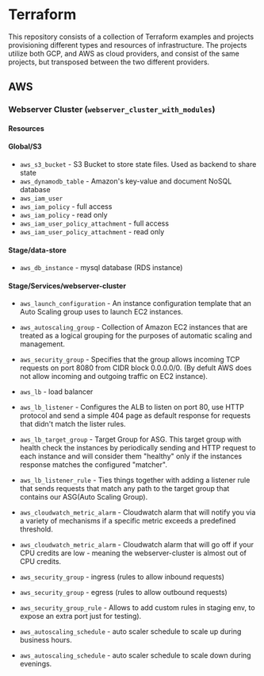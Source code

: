 # Terraform

This repository consists of a collection of Terraform examples and projects provisioning different types and resources of infrastructure. The projects utilize both GCP, and AWS as cloud providers, and consist of the same projects, but transposed between the two different providers.

## AWS

### Webserver Cluster (`webserver_cluster_with_modules`)

#### Resources 

#### Global/S3
* `aws_s3_bucket` - S3 Bucket to store state files. Used as backend to share state
* `aws_dynamodb_table` - Amazon's key-value and document NoSQL database
* `aws_iam_user`
* `aws_iam_policy` - full access
* `aws_iam_policy` - read only
* `aws_iam_user_policy_attachment` - full access
* `aws_iam_user_policy_attachment` - read only

#### Stage/data-store
* `aws_db_instance` - mysql database (RDS instance)

#### Stage/Services/webserver-cluster

* `aws_launch_configuration` - An instance configuration template that an Auto Scaling group uses to launch EC2 instances.
* `aws_autoscaling_group` - Collection of Amazon EC2 instances that are treated as a logical grouping for the purposes of automatic scaling and management.
* `aws_security_group` - Specifies that the group allows incoming TCP requests on port 8080 from CIDR block 0.0.0.0/0. (By defult AWS does not allow incoming and outgoing traffic on EC2 instance).
* `aws_lb` - load balancer
* `aws_lb_listener` - Configures the ALB to listen on port 80, use HTTP protocol and send a simple 404 page as default response for requests that didn't match the lister rules.
* `aws_lb_target_group` - Target Group for ASG. This target group with health check the instances by periodically sending and HTTP request to each instance and will consider them "healthy" only if the instances response matches the configured "matcher".
* `aws_lb_listener_rule` - Ties things together with adding a listener rule that sends requests that match any path to the target group that contains our ASG(Auto Scaling Group).
* `aws_cloudwatch_metric_alarm` - Cloudwatch alarm that will notify you via a variety of mechanisms if a specific metric exceeds a predefined threshold.
* `aws_cloudwatch_metric_alarm` - Cloudwatch alarm that will go off if your CPU credits are low - meaning the webserver-cluster is almost out of CPU credits.

* `aws_security_group` - ingress (rules to allow inbound requests)
* `aws_security_group` - egress (rules to allow outbound requests)
* `aws_security_group_rule` - Allows to add custom rules in staging env, to expose an extra port just for testing).
* `aws_autoscaling_schedule` - auto scaler schedule to scale up during business hours.
* `aws_autoscaling_schedule` - auto scaler schedule to scale down during evenings.

